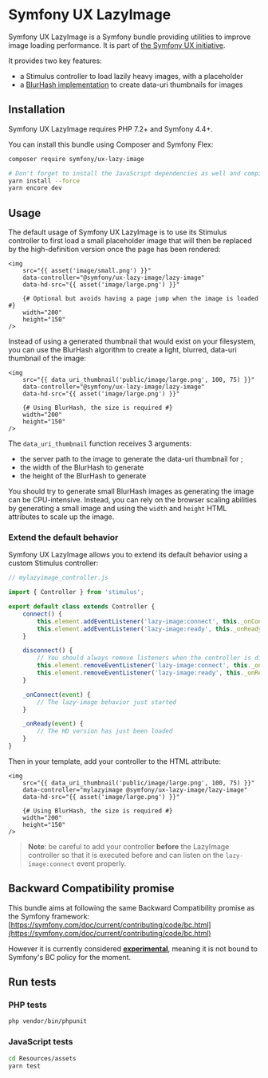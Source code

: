 # Symfony UX LazyImage

Symfony UX LazyImage is a Symfony bundle providing utilities to improve
image loading performance. It is part of [the Symfony UX initiative](https://symfony.com/ux).

It provides two key features:

* a Stimulus controller to load lazily heavy images, with a placeholder
* a [BlurHash implementation](https://blurha.sh/) to create data-uri thumbnails for images

## Installation

Symfony UX LazyImage requires PHP 7.2+ and Symfony 4.4+.

You can install this bundle using Composer and Symfony Flex:

```sh
composer require symfony/ux-lazy-image

# Don't forget to install the JavaScript dependencies as well and compile
yarn install --force
yarn encore dev
```

## Usage

The default usage of Symfony UX LazyImage is to use its Stimulus controller to first load
a small placeholder image that will then be replaced by the high-definition version once the
page has been rendered:

```twig
<img
    src="{{ asset('image/small.png') }}"
    data-controller="@symfony/ux-lazy-image/lazy-image"
    data-hd-src="{{ asset('image/large.png') }}"

    {# Optional but avoids having a page jump when the image is loaded #}
    width="200"
    height="150"
/>
```

Instead of using a generated thumbnail that would exist on your filesystem, you can use
the BlurHash algorithm to create a light, blurred, data-uri thumbnail of the image:

```twig
<img
    src="{{ data_uri_thumbnail('public/image/large.png', 100, 75) }}"
    data-controller="@symfony/ux-lazy-image/lazy-image"
    data-hd-src="{{ asset('image/large.png') }}"

    {# Using BlurHash, the size is required #}
    width="200"
    height="150"
/>
```

The `data_uri_thumbnail` function receives 3 arguments:

* the server path to the image to generate the data-uri thumbnail for ;
* the width of the BlurHash to generate
* the height of the BlurHash to generate

You should try to generate small BlurHash images as generating the image can be CPU-intensive.
Instead, you can rely on the browser scaling abilities by generating a small image and using the
`width` and `height` HTML attributes to scale up the image.

### Extend the default behavior

Symfony UX LazyImage allows you to extend its default behavior using a custom Stimulus controller:

```js
// mylazyimage_controller.js

import { Controller } from 'stimulus';

export default class extends Controller {
    connect() {
        this.element.addEventListener('lazy-image:connect', this._onConnect);
        this.element.addEventListener('lazy-image:ready', this._onReady);
    }

    disconnect() {
        // You should always remove listeners when the controller is disconnected to avoid side-effects
        this.element.removeEventListener('lazy-image:connect', this._onConnect);
        this.element.removeEventListener('lazy-image:ready', this._onReady);
    }

    _onConnect(event) {
        // The lazy-image behavior just started
    }

    _onReady(event) {
        // The HD version has just been loaded
    }
}
```

Then in your template, add your controller to the HTML attribute:

```twig
<img
    src="{{ data_uri_thumbnail('public/image/large.png', 100, 75) }}"
    data-controller="mylazyimage @symfony/ux-lazy-image/lazy-image"
    data-hd-src="{{ asset('image/large.png') }}"

    {# Using BlurHash, the size is required #}
    width="200"
    height="150"
/>
```

> **Note**: be careful to add your controller **before** the LazyImage controller so that
> it is executed before and can listen on the `lazy-image:connect` event properly.

## Backward Compatibility promise

This bundle aims at following the same Backward Compatibility promise as the Symfony framework:
[https://symfony.com/doc/current/contributing/code/bc.html](https://symfony.com/doc/current/contributing/code/bc.html)

However it is currently considered
[**experimental**](https://symfony.com/doc/current/contributing/code/experimental.html),
meaning it is not bound to Symfony's BC policy for the moment.

## Run tests

### PHP tests

```sh
php vendor/bin/phpunit
```

### JavaScript tests

```sh
cd Resources/assets
yarn test
```

